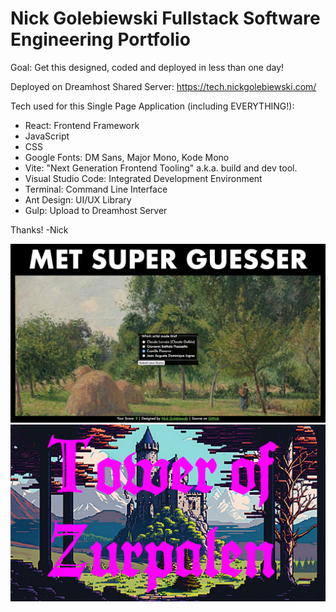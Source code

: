 # Nick Golebiewski Fullstack Software Engineering Portfolio

Goal: Get this designed, coded and deployed in less than one day!

Deployed on Dreamhost Shared Server: https://tech.nickgolebiewski.com/

Tech used for this Single Page Application (including EVERYTHING!):

- React: Frontend Framework 
- JavaScript
- CSS 
- Google Fonts: DM Sans, Major Mono, Kode Mono
- Vite: "Next Generation Frontend Tooling" a.k.a. build and dev tool.
- Visual Studio Code: Integrated Development Environment
- Terminal: Command Line Interface
- Ant Design: UI/UX Library
- Gulp: Upload to Dreamhost Server

Thanks!
-Nick

![Met Super Guesser](/public/images/met-super-guesser-pissaro.jpg)
![Tower of Zurpalen](/public/images/tower-of-zarpulen_titlescene.jpg)